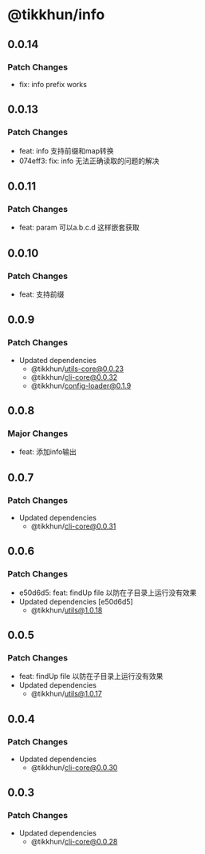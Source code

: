 # @tikkhun/info

## 0.0.14

### Patch Changes

- fix: info prefix works

## 0.0.13

### Patch Changes

- feat: info 支持前缀和map转换
- 074eff3: fix: info 无法正确读取的问题的解决

## 0.0.11

### Patch Changes

- feat: param 可以a.b.c.d 这样嵌套获取

## 0.0.10

### Patch Changes

- feat: 支持前缀

## 0.0.9

### Patch Changes

- Updated dependencies
  - @tikkhun/utils-core@0.0.23
  - @tikkhun/cli-core@0.0.32
  - @tikkhun/config-loader@0.1.9

## 0.0.8

### Major Changes

- feat: 添加info输出

## 0.0.7

### Patch Changes

- Updated dependencies
  - @tikkhun/cli-core@0.0.31

## 0.0.6

### Patch Changes

- e50d6d5: feat: findUp file 以防在子目录上运行没有效果
- Updated dependencies [e50d6d5]
  - @tikkhun/utils@1.0.18

## 0.0.5

### Patch Changes

- feat: findUp file 以防在子目录上运行没有效果
- Updated dependencies
  - @tikkhun/utils@1.0.17

## 0.0.4

### Patch Changes

- Updated dependencies
  - @tikkhun/cli-core@0.0.30

## 0.0.3

### Patch Changes

- Updated dependencies
  - @tikkhun/cli-core@0.0.28
